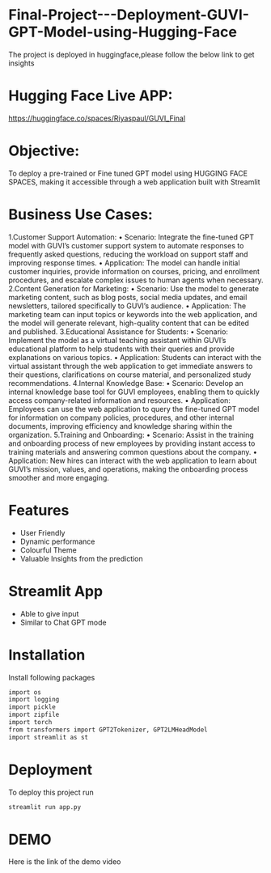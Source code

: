# Final-Project---Deployment-GUVI-GPT-Model-using-Hugging-Face

The project is deployed in huggingface,please follow the below link to get insights

# Hugging Face Live APP: 

https://huggingface.co/spaces/Riyaspaul/GUVI_Final


# Objective: 

To deploy a pre-trained or Fine tuned GPT model using HUGGING FACE SPACES, making it accessible through a web application built with Streamlit

# Business Use Cases:
1.Customer Support Automation: • Scenario: Integrate the fine-tuned GPT model with GUVI’s customer support system to automate responses to frequently asked questions, reducing the workload on support staff and improving response times. • Application: The model can handle initial customer inquiries, provide information on courses, pricing, and enrollment procedures, and escalate complex issues to human agents when necessary. 
2.Content Generation for Marketing: • Scenario: Use the model to generate marketing content, such as blog posts, social media updates, and email newsletters, tailored specifically to GUVI’s audience. • Application: The marketing team can input topics or keywords into the web application, and the model will generate relevant, high-quality content that can be edited and published. 
3.Educational Assistance for Students: • Scenario: Implement the model as a virtual teaching assistant within GUVI’s educational platform to help students with their queries and provide explanations on various topics. • Application: Students can interact with the virtual assistant through the web application to get immediate answers to their questions, clarifications on course material, and personalized study recommendations.
4.Internal Knowledge Base: • Scenario: Develop an internal knowledge base tool for GUVI employees, enabling them to quickly access company-related information and resources. • Application: Employees can use the web application to query the fine-tuned GPT model for information on company policies, procedures, and other internal documents, improving efficiency and knowledge sharing within the organization. 5.Training and Onboarding: • Scenario: Assist in the training and onboarding process of new employees by providing instant access to training materials and answering common questions about the company. • Application: New hires can interact with the web application to learn about GUVI’s mission, values, and operations, making the onboarding process smoother and more engaging.

# Features
* User Friendly
* Dynamic performance
* Colourful Theme
* Valuable Insights from the prediction

# Streamlit App
* Able to give input
* Similar to Chat GPT mode

# Installation
Install following packages

```bash
import os
import logging
import pickle
import zipfile
import torch
from transformers import GPT2Tokenizer, GPT2LMHeadModel
import streamlit as st
```

# Deployment

To deploy this project run

```bash
streamlit run app.py
```

# DEMO
Here is the link of the demo video
